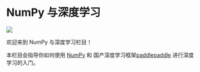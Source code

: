 # NumPy 与深度学习

<a href="https://www.paddlepaddle.org.cn/?from=pandas-cn" target="_blank">
  <img src="https://extraimage.net/images/2019/10/20/9d3fe9e349990cba65902826dda16f11.png">
</a>

欢迎来到 NumPy 与深度学习栏目！

本栏目会指导你如何使用 [NumPy](https://www.numpy.org.cn/) 和 国产深度学习框架[paddlepaddle](https://www.paddlepaddle.org.cn/?from=pandas-cn) 进行深度学习的入门。
